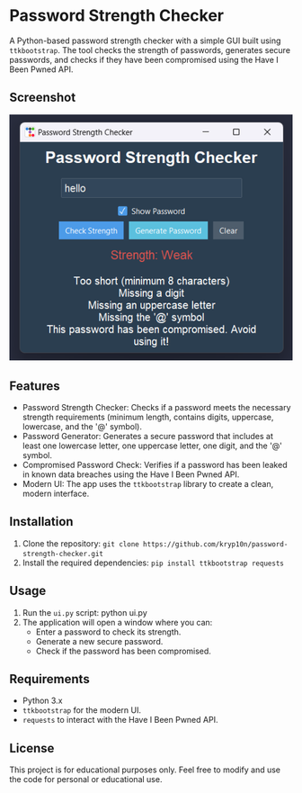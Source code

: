 # Password Strength Checker
A Python-based password strength checker with a simple GUI built using `ttkbootstrap`. The tool checks the strength of passwords, generates secure passwords, and checks if they have been compromised using the Have I Been Pwned API.

## Screenshot

![App Screenshot](screenshot.png)

## Features
- Password Strength Checker: Checks if a password meets the necessary strength requirements (minimum length, contains digits, uppercase, lowercase, and the '@' symbol).
- Password Generator: Generates a secure password that includes at least one lowercase letter, one uppercase letter, one digit, and the '@' symbol.
- Compromised Password Check: Verifies if a password has been leaked in known data breaches using the Have I Been Pwned API.
- Modern UI: The app uses the `ttkbootstrap` library to create a clean, modern interface.

## Installation
1. Clone the repository:
   `git clone https://github.com/kryp10n/password-strength-checker.git`
2. Install the required dependencies: 
   `pip install ttkbootstrap requests`


## Usage
1. Run the `ui.py` script: python ui.py
2. The application will open a window where you can:
   - Enter a password to check its strength.
   - Generate a new secure password.
   - Check if the password has been compromised.

## Requirements
- Python 3.x
- `ttkbootstrap` for the modern UI.
- `requests` to interact with the Have I Been Pwned API.

## License
This project is for educational purposes only. Feel free to modify and use the code for personal or educational use.